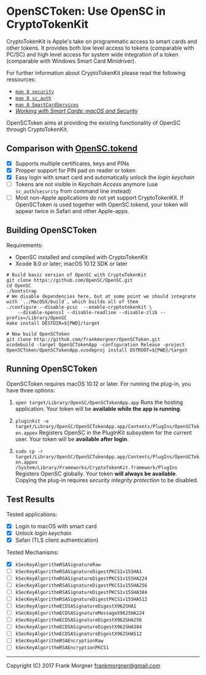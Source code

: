# OpenSCToken: Use OpenSC in CryptoTokenKit

CryptoTokenKit is Apple's take on programmatic access to smart cards and other tokens. It provides both low level access to tokens (comparable with PC/SC) and high level access for system wide integration of a token (comparable with Windows Smart Card Minidriver).

For further information about CryptoTokenKit please read the following ressources:

- [`man 8 security`](http://www.manpagez.com/man/1/security/)
- [`man 8 sc_auth`](http://www.manpagez.com/man/8/sc_auth/)
- [`man 8 SmartCardServices`](http://www.manpagez.com/man/7/SmartCardServices/)
- [*Working with Smart Cards: macOS and Security*](http://www.macad.uk/presentations/Richard_Purves_SC.pdf)

OpenSCToken aims at providing the existing functionality of OpenSC through CryptoTokenKit.

## Comparison with [OpenSC.tokend](https://github.com/OpenSC/OpenSC.tokend)

- [x] Supports multiple certificates, keys and PINs
- [x] Propper support for PIN pad on reader or token
- [x] Easy login with smart card and automatically unlock the *login keychain*
- [ ] Tokens are not visible in *Keychain Access* anymore (use `sc_auth`/`security` from command line instead)
- [ ] Most non-Apple applications do not yet support CryptoTokenKit. If OpenSCToken is used together with OpenSC.tokend, your token will appear twice in Safari and other Apple-apps.

## Building OpenSCToken

Requirements:

- OpenSC installed and compiled with CryptoTokenKit
- Xcode 8.0 or later; macOS 10.12 SDK or later

```
# Build basic version of OpenSC with CryptoTokenKit
git clone https://github.com/OpenSC/OpenSC.git
cd OpenSC
./bootstrap
# We disable dependencies here, but at some point we should integrate with `../MacOSX/build`, which builds all of them
./configure --disable-pcsc  --enable-cryptotokenkit \
    --disable-openssl --disable-readline --disable-zlib --prefix=/Library/OpenSC
make install DESTDIR=${PWD}/target

# Now build OpenSCToken
git clone http://github.com/frankmorgner/OpenSCToken.git
xcodebuild -target OpenSCTokenApp -configuration Release -project OpenSCToken/OpenSCTokenApp.xcodeproj install DSTROOT=${PWD}/target
```

## Running OpenSCToken

OpenSCToken requires macOS 10.12 or later. For running the plug-in, you have three options:

1. `open target/Library/OpenSC/OpenSCTokenApp.app`
Runs the hosting application. Your token will be **available while the app is running**.

2. `pluginkit -a target/Library/OpenSC/OpenSCTokenApp.app/Contents/PlugIns/OpenSCToken.appex`
Registers OpenSC in the PlugInKit subsystem for the current user. Your token will be **available after login**.

3. `sudo cp -r target/Library/OpenSC/OpenSCTokenApp.app/Contents/PlugIns/OpenSCToken.appex /System/Library/Frameworks/CryptoTokenKit.framework/PlugIns`
Registers OpenSC globally. Your token **will always be available**. Copying the plug-in requires *security integrity protection* to be disabled.

## Test Results

Tested applications:

- [x] Login to macOS with smart card
- [x] Unlock *login keychain*
- [x] Safari (TLS client authentication)

Tested Mechanisms:

- [x] `kSecKeyAlgorithmRSASignatureRaw`
- [ ] `kSecKeyAlgorithmRSASignatureDigestPKCS1v15SHA1`
- [ ] `kSecKeyAlgorithmRSASignatureDigestPKCS1v15SHA224`
- [ ] `kSecKeyAlgorithmRSASignatureDigestPKCS1v15SHA256`
- [ ] `kSecKeyAlgorithmRSASignatureDigestPKCS1v15SHA384`
- [ ] `kSecKeyAlgorithmRSASignatureDigestPKCS1v15SHA512`
- [ ] `kSecKeyAlgorithmECDSASignatureDigestX962SHA1`
- [ ] `kSecKeyAlgorithmECDSASignatureMessageX962SHA224`
- [ ] `kSecKeyAlgorithmECDSASignatureDigestX962SHA256`
- [ ] `kSecKeyAlgorithmECDSASignatureDigestX962SHA384`
- [ ] `kSecKeyAlgorithmECDSASignatureDigestX962SHA512`
- [ ] `kSecKeyAlgorithmRSAEncryptionRaw`
- [ ] `kSecKeyAlgorithmRSAEncryptionPKCS1`

---

Copyright (C) 2017 Frank Morgner <frankmorgner@gmail.com>
